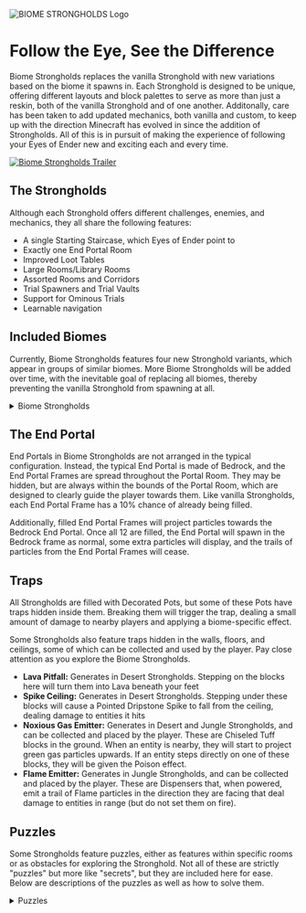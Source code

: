 ![BIOME STRONGHOLDS Logo](https://cdn.modrinth.com/data/HEKh9dai/images/d534239209de783907eef16013b340d292123b56.png)

# Follow the Eye, See the Difference
Biome Strongholds replaces the vanilla Stronghold with new variations based on the biome it spawns in. Each Stronghold is designed to be unique, offering different layouts and block palettes to serve as more than just a reskin, both of the vanilla Stronghold and of one another. Additonally, care has been taken to add updated mechanics, both vanilla and custom, to keep up with the direction Minecraft has evolved in since the addition of Strongholds. All of this is in pursuit of making the experience of following your Eyes of Ender new and exciting each and every time.

[![Biome Strongholds Trailer](https://img.youtube.com/vi/Taq209RAaV8/0.jpg)](https://www.youtube.com/watch?v=Taq209RAaV8)

## The Strongholds
Although each Stronghold offers different challenges, enemies, and mechanics, they all share the following features:
- A single Starting Staircase, which Eyes of Ender point to
- Exactly one End Portal Room
- Improved Loot Tables
- Large Rooms/Library Rooms
- Assorted Rooms and Corridors
- Trial Spawners and Trial Vaults
- Support for Ominous Trials
- Learnable navigation


## Included Biomes
Currently, Biome Strongholds features four new Stronghold variants, which appear in groups of similar biomes. More Biome Strongholds will be added over time, with the inevitable goal of replacing all biomes, thereby preventing the vanilla Stronghold from spawning at all.

<details>
  <summary>Biome Strongholds</summary>
 
### Desert Stronghold
- Generates in Desert, Badlands, Wooded Badlands, and Eroded Badlands biomes
- Made of Sandstone and Red Sandstone blocks
- Composed of many winding hallways and small rooms, which adjoin to more detailed rooms on the way to the Portal Room
- Trial Spawners spawn the following mobs:
  - Husks
  - Silverfish
  - Skeletons wielding Golden Swords
  - Sandstorm Breezes
    - Drop Golden Nuggets and Sand instead of Breeze Rods
    - Emit sand particles
    - Occasionally emiy extra particles and deal damage in a small radius around them for a few seconds

### Ocean Stronghold
- Generates in all Ocean biomes, including Frozen Ocean biomes
- Made of assorted Prismarine blocks and Sea Lanterns
- Features both flooded and unflooded sections
- Contains frequent chests with Potions of Water Breathing
- Trial Spawners spawn the following mobs:
  - Slimes
    - These are larger-sized Slimes that can deal damage, but have been scaled down to fit
    - Only spawn in unflooded sections
  - Drowned
    - Can spawn with Tridents in certain rooms
  - Guardians
  - Praetors
    - Scaled-up Guardians
    - Have increased health
    - Emit particles
    - Drop solid Prismarine and Sea Lantern blocks
  - Elder Guardians
    - Slightly scaled down
    - Have reduced health
    - Give Blindness instead of Mining Fatigue

### Jungle Stronghold
- Generates in all Jungle biomes, and Stony Peaks
- Made of Mossy Cobblestone, Cobblestone, and Polished Tuff blocks
- Many rooms feature puzzles or hidden buttons/levers
- Many rooms have variants of different sizes
- Trial Spawners spawn the following mobs:
  - Bogged wielding Wooden Swords
  - Skeletons wielding Blindness Tipped Arrows
  - Smoking Creepers
    - Explode periodically in smaller explosions if an enemy is close
    - Do not die when they explode
  - Vexes
    - Slightly scaled up
    - Emit particles to help find them easier

### Snowy Stronghold
- Generates in all Frozen biomes, all Snowy biomes, Groves, Jagged Peaks, Ice Spikes, regular Taigas, and the Deep Dark
- Made of assorted Deepslate, Packed Ice, Nether Quartz, and Polished Andesite floors that are peppered with Packed Ice, Snow Blocks, and Powdered Snow
- Features very large rooms that adjoin to other rooms and hallways on the way to/from the Portal Room, and many secret doors opened by buttons
- The End Portal is in the middle of the Stronghold rather than the end
  - The End Portal Frames are frozen by magical ice. You will need to find Portal Frame Keys throughout the Stronghold to unlock them and fill them with Eyes of Ender
  - Portal Frame Keys can be found in most rooms, but there will only be exactly enough for the number of unfilled End Portal Frames
  - Portal Frame Keys are indestructible and do not despawn if dropped
- Trial Spawners spawn the folloing mobs:
  - Ice Zombies
    - Zombies with Ice on their heads
    - Emit snowflake particles
    - Players hit by these Zombies lose the ability to jump for 10 seconds, indicated by sounds and particles
    - Ice Zombies spawned by Ominous Trial Spawners apply this effect to all nearby players, not just those they hit
  - Strays
  - Mini Phantoms
    - Slightly scaled down Phantoms
    - Have reduced health and damage
    - Emit particles to help find them easier
  - Giant Spiders
    - Scaled-up Spiders
    - Spawn with 5 seconds of Invisibility
    - Have increased health and damage
    - Have Fire Resistance
 
</details>


## The End Portal
End Portals in Biome Strongholds are not arranged in the typical configuration. Instead, the typical End Portal is made of Bedrock, and the End Portal Frames are spread throughout the Portal Room. They may be hidden, but are always within the bounds of the Portal Room, which are designed to clearly guide the player towards them. Like vanilla Strongholds, each End Portal Frame has a 10% chance of already being filled.

Additionally, filled End Portal Frames will project particles towards the Bedrock End Portal. Once all 12 are filled, the End Portal will spawn in the Bedrock frame as normal, some extra particles will display, and the trails of particles from the End Portal Frames will cease.

## Traps
All Strongholds are filled with Decorated Pots, but some of these Pots have traps hidden inside them. Breaking them will trigger the trap, dealing a small amount of damage to nearby players and applying a biome-specific effect.

Some Strongholds also feature traps hidden in the walls, floors, and ceilings, some of which can be collected and used by the player. Pay close attention as you explore the Biome Strongholds.
- **Lava Pitfall:** Generates in Desert Strongholds. Stepping on the blocks here will turn them into Lava beneath your feet
- **Spike Ceiling:** Generates in Desert Strongholds. Stepping under these blocks will cause a Pointed Dripstone Spike to fall from the ceiling, dealing damage to entities it hits
- **Noxious Gas Emitter:** Generates in Desert and Jungle Strongholds, and can be collected and placed by the player. These are Chiseled Tuff blocks in the ground. When an entity is nearby, they will start to project green gas particles upwards. If an entity steps directly on one of these blocks, they will be given the Poison effect.
- **Flame Emitter:** Generates in Jungle Strongholds, and can be collected and placed by the player. These are Dispensers that, when powered, emit a trail of Flame particles in the direction they are facing that deal damage to entities in range (but do not set them on fire). 

## Puzzles
Some Strongholds feature puzzles, either as features within specific rooms or as obstacles for exploring the Stronghold. Not all of these are strictly "puzzles" but more like "secrets", but they are included here for ease. Below are descriptions of the puzzles as well as how to solve them.

<details>
  <summary>Puzzles</summary>
 
**Secret Button**
- Generates in Jungle and Snowy Strongholds
- Buttons hidden in walls, often but not always at dead ends
- Clicking the button removes the wall, revealing more to explore

**Secret Lever**
- Generates in Jungle Strongholds
- One or two Levers hidden on walls or in alcoves in the wall
- Finding one or both Levers (depending on the room type) will open a secret passage to the other half of the room
- Can be opened from both sides, and closed again

**Color Puzzle**
- Generates in Jungle Strongholds
- A button in the middle-ish of the Room, with 4 Chiseled Tuff Brick pedestals spread throughout the room, and 4 different-colored Glazed Terracotta blocks in the wall of the room
- Pressing the button starts the puzzle
- Each pedestal will periodically project particles (both colored and elemental) to indicate which color of Glazed Terracotta should be placed on that pedestal
- When all four pedestals have the correct block placed on top of them, a Treasure Chest will appear in the room

**Chest Puzzle**
- Generates in Jungle Strongholds
- A two-story room filled with empty Chests, and a button in the middle of the room
- Pressing the button starts the puzzle, removing all but 4 of the Chests
- When you open a Chest, a number between 1-4 will display above it for a few seconds, and an appropriate sound effect will play
- After all 4 Chests are opened in ascending order, a Treasure Chest will appear in the middle of the room

**Library Puzzle**
- Generates in Jungle Strongholds
- A large two-story Library
- There are 4 Chiseled Bookshelves spread throughout the room, that periodically play sound effects and emit particles, and 4 Ancient Tome books in item frames
- Entering the room in Survival Mode for the first time starts the puzzle
- Each Chiseled Bookshelf must have exactly one Book in it (does not have to be an Ancient Tome) in the correct position. If the Chiseled Bookshelf does not have the correct book placed, it will emit red skull particles, or green particles if the book is in the correct position
- When all 4 Chiseled Bookshelves have the correct books placed in them, a Treasure Chest will appear on the second floor of the room
 
</details>
